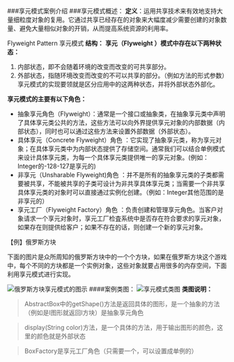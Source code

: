 ###享元模式案例介绍
###享元模式概述：
**定义**：运用共享技术来有效地支持大量细粒度对象的复用。它通过共享已经存在的对象来大幅度减少需要创建的对象数量、避免大量相似对象的开销，从而提高系统资源的利用率。

Flyweight Pattern  享元模式
**结构：**
**享元（Flyweight ）模式中存在以下两种状态：**

1. 内部状态，即不会随着环境的改变而改变的可共享部分。
2. 外部状态，指随环境改变而改变的不可以共享的部分。（例如方法的形式参数）享元模式的实现要领就是区分应用中的这两种状态，并将外部状态外部化。

**享元模式的主要有以下角色：**

* 抽象享元角色（Flyweight）：通常是一个接口或抽象类，在抽象享元类中声明了具体享元类公共的方法，这些方法可以向外界提供享元对象的内部数据（内部状态），同时也可以通过这些方法来设置外部数据（外部状态）。
* 具体享元（Concrete Flyweight）角色 ：它实现了抽象享元类，称为享元对象；在具体享元类中为内部状态提供了存储空间。通常我们可以结合单例模式来设计具体享元类，为每一个具体享元类提供唯一的享元对象。(例如：Integer的-128-127是享元的)
* 非享元（Unsharable Flyweight)角色 ：并不是所有的抽象享元类的子类都需要被共享，不能被共享的子类可设计为非共享具体享元类；当需要一个非共享具体享元类的对象时可以直接通过实例化创建。（例如：Integer其他范围的是非享元的）
* 享元工厂（Flyweight Factory）角色 ：负责创建和管理享元角色。当客户对象请求一个享元对象时，享元工厂检査系统中是否存在符合要求的享元对象，如果存在则提供给客户；如果不存在的话，则创建一个新的享元对象。





【例】俄罗斯方块

下面的图片是众所周知的俄罗斯方块中的一个个方块，如果在俄罗斯方块这个游戏中，每个不同的方块都是一个实例对象，这些对象就要占用很多的内存空间，下面利用享元模式进行实现。

![俄罗斯方块享元模式的图示](https://angelxinnotesimages.oss-cn-hangzhou.aliyuncs.com/JUC/%E4%BF%84%E7%BD%97%E6%96%AF%E6%96%B9%E5%9D%97%E4%BA%AB%E5%85%83%E6%A8%A1%E5%BC%8F%E7%9A%84%E5%9B%BE%E7%A4%BA.jpeg)
####案例类图：
![享元模式类图](https://angelxinnotesimages.oss-cn-hangzhou.aliyuncs.com/JUC/%E4%BA%AB%E5%85%83%E6%A8%A1%E5%BC%8F%E7%B1%BB%E5%9B%BE.png)
**类图说明：**
>AbstractBox中的getShape()方法是返回具体的图形，是一个抽象的方法（例如是l图形就返回I方块）是抽象享元角色

>display(String color)方法，是一个具体的方法，用于输出图形的颜色，这里的颜色就是外部状态

>BoxFactory是享元工厂角色（只需要一个，可以设置成单例的）
